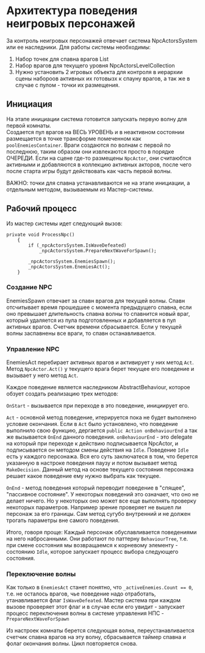 # Архитектура поведения неигровых персонажей

За контроль неигровых персонажей отвечает система NpcActorsSystem или ее наследники. Для работы системы необходимы:
1. Набор точек для спавна врагов List<SpawnPoint>
2. Набор врагов для текущего уровня NpcActorsLevelCollection
3. Нужно установить 2 игровых объекта для контроля в иерархии сцены набороов активных их готовызх к спауну врагов, а так же в случае с пулом - точки их размещения.

## Инициация

На этапе инициации система готовится запускать первую волну для первой комнаты.  
Создается пул врагов на ВЕСЬ УРОВЕНЬ и в неактивном состоянии размещается в точке трансформе помеченном как `poolEnemiesContainer`.
Враги создаются по волнам с первой по последнюю, таким образом они извлекаются просто в порядке ОЧЕРЕДИ.
Если на сцене где-то размещены `NpcActor`, они считаюбтся активными и добавляются в коллекцию активных акторов, после чего после старта игры будут действовать как часть первой волны.

ВАЖНО: точки для спавна устанавливаются не на этапе инициации, а отдельным методом, вызываемым из Мастер-системы.

## Рабочий процесс

Из мастер системы идет следующий вызов:

    private void ProcessNpc()
        {
            if (_npcActorsSystem.IsWaveDefeated)
                _npcActorsSystem.PrepareNextWaveForSpawn();
            
            _npcActorsSystem.EnemiesSpawn();
            _npcActorsSystem.EnemiesAct();
        }

### Создание NPC
EnemiesSpawn отвечает за спавн врагов для текущей волны. Спавн отсчитывает время прошедшее с момента предыдущего спавна, если оно превышает 
длительность спавна волны то спавнится новый враг, который удаляется из пула подготовленных и добавляется в пул активных врагов. 
Счетчик времени сбрасывается. Если у текущей волны заспавнены все враги, то спавн останавливается.

### Управление NPC
EnemiesAct перебирает активных врагов и активирует у них метод `Act`.
Метод `NpcActor.Act()` у текущего врага берет текущее его поведение и вызывает у него метод `Act`. 

Каждое поведение является наследником AbstractBehaviour, которое обзует создать реализацию трех методов:

`OnStart` - вызывается при переходе в это поведение, инициирует его.

`Act` - основной метод поведение, итерируется пока не будет выполнено условие окончания. Если в `Act` было установлено,
что поведение выполнило свою функцию, дергается `public Action onBehaviourEnd` а так же вызывается `OnEnd` данного поведения.
`onBehaviourEnd` - это delegate на который при переходе к действию подписывается NpcActor, и подписывается он методом смены действия на `Idle`. 
Поведение `Idle` есть у каждого персонажа. Вся его суть заключатеся в том, что берется указанную в настроке поведения паузу и потом вызывает
метод `MakeDecision`. Данный метод на основе текущего состояния персонажа решает какое поведение ему нужно выбрать как текущее.

`OnEnd` - метод поведения который переводит поведение в "спящее", "пассивное состояние". У некоторых поведений это означает, что
оно не делает ничего. Но у некоторых оно может все еще выполнять проверку некоторых параметров. Например зрение проверяет не вышел ли персонаж за его границы.
Сам метод сугубо внутренний и не должен трогать параметры вне самого поведения.

Итого, говоря проще:
Каждый персонаж обуславливается поведениями на него набросанными. Они работают по паттерну `BehaviourTree`, т.е. при смене состояния
мы возвращаемся к корневому элементу - состоянию `Idle`, которое запускает процесс выбора следующего состояния.

### Переключение волны
Как только в `EnemiesAct` станет понятно, что `_activeEnemies.Count == 0`, т.е. не осталось врагов, чье поведение надо отработать,
утанавливается флаг `IsWaveDefeated`. Мастер система при каждом вызове проверяет этот флаг и в случае если его увидит - запускает 
процесс переключения волны в системе управления НПС - `PrepareNextWaveForSpawn`

Из настроек комнаты берется следующая волна, переустанавливается счетчик спавна врагов на эту волну, сбрасывается таймер спавна и фолаг окончания волны.
Цикл повторяется снова.


